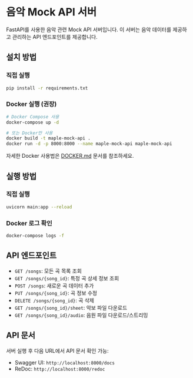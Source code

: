 # 음악 Mock API 서버

FastAPI를 사용한 음악 관련 Mock API 서버입니다. 이 서버는 음악 데이터를 제공하고 관리하는 API 엔드포인트를 제공합니다.

## 설치 방법

### 직접 실행
```bash
pip install -r requirements.txt
```

### Docker 실행 (권장)
```bash
# Docker Compose 사용
docker-compose up -d

# 또는 Docker만 사용
docker build -t maple-mock-api .
docker run -d -p 8000:8000 --name maple-mock-api maple-mock-api
```

자세한 Docker 사용법은 [DOCKER.md](DOCKER.md) 문서를 참조하세요.

## 실행 방법

### 직접 실행
```bash
uvicorn main:app --reload
```

### Docker 로그 확인
```bash
docker-compose logs -f
```

## API 엔드포인트

- `GET /songs`: 모든 곡 목록 조회
- `GET /songs/{song_id}`: 특정 곡 상세 정보 조회
- `POST /songs`: 새로운 곡 데이터 추가
- `PUT /songs/{song_id}`: 곡 정보 수정
- `DELETE /songs/{song_id}`: 곡 삭제
- `GET /songs/{song_id}/sheet`: 악보 파일 다운로드
- `GET /songs/{song_id}/audio`: 음원 파일 다운로드/스트리밍

## API 문서

서버 실행 후 다음 URL에서 API 문서 확인 가능:
- Swagger UI: `http://localhost:8000/docs`
- ReDoc: `http://localhost:8000/redoc` 